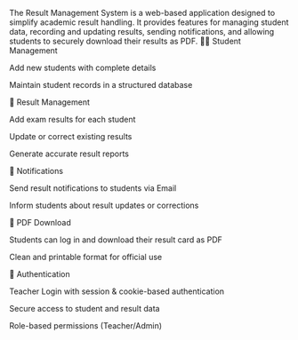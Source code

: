The Result Management System is a web-based application designed to simplify academic result handling.
It provides features for managing student data, recording and updating results, sending notifications, and allowing students to securely download their results as PDF.
👩‍🎓 Student Management

Add new students with complete details

Maintain student records in a structured database

📝 Result Management

Add exam results for each student

Update or correct existing results

Generate accurate result reports

📧 Notifications

Send result notifications to students via Email

Inform students about result updates or corrections

📄 PDF Download

Students can log in and download their result card as PDF

Clean and printable format for official use

🔐 Authentication

Teacher Login with session & cookie-based authentication

Secure access to student and result data

Role-based permissions (Teacher/Admin)
